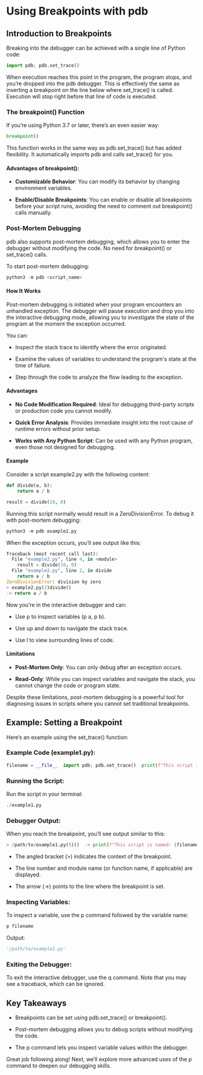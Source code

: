 Using Breakpoints with pdb
==========================

Introduction to Breakpoints
---------------------------

Breaking into the debugger can be achieved with a single line of Python code:

```python
import pdb; pdb.set_trace()   
```

When execution reaches this point in the program, the program stops, and you’re dropped into the pdb debugger. This is effectively the same as inserting a breakpoint on the line below where set\_trace() is called. Execution will stop right before that line of code is executed.

### The breakpoint() Function

If you’re using Python 3.7 or later, there’s an even easier way:

```python  
breakpoint()   
```

This function works in the same way as pdb.set\_trace() but has added flexibility. It automatically imports pdb and calls set\_trace() for you.

#### Advantages of breakpoint():

*   **Customizable Behavior**: You can modify its behavior by changing environment variables.
    
*   **Enable/Disable Breakpoints**: You can enable or disable all breakpoints before your script runs, avoiding the need to comment out breakpoint() calls manually.
    

### Post-Mortem Debugging

pdb also supports post-mortem debugging, which allows you to enter the debugger without modifying the code. No need for breakpoint() or set\_trace() calls.

To start post-mortem debugging:

```python 
python3 -m pdb <script_name>
``` 

#### How It Works

Post-mortem debugging is initiated when your program encounters an unhandled exception. The debugger will pause execution and drop you into the interactive debugging mode, allowing you to investigate the state of the program at the moment the exception occurred.

You can:

*   Inspect the stack trace to identify where the error originated.
    
*   Examine the values of variables to understand the program's state at the time of failure.
    
*   Step through the code to analyze the flow leading to the exception.
    

#### Advantages

*   **No Code Modification Required**: Ideal for debugging third-party scripts or production code you cannot modify.
    
*   **Quick Error Analysis**: Provides immediate insight into the root cause of runtime errors without prior setup.
    
*   **Works with Any Python Script**: Can be used with any Python program, even those not designed for debugging.

#### Example

Consider a script example2.py with the following content:

```python
def divide(a, b):
    return a / b

result = divide(10, 0)
```
Running this script normally would result in a ZeroDivisionError. To debug it with post-mortem debugging:

```python
python3 -m pdb example2.py
```
When the exception occurs, you’ll see output like this:

```python
Traceback (most recent call last):
  File "example2.py", line 4, in <module>
    result = divide(10, 0)
  File "example2.py", line 2, in divide
    return a / b
ZeroDivisionError: division by zero
> example2.py(2)divide()
-> return a / b
```

Now you’re in the interactive debugger and can:

*   Use p to inspect variables (p a, p b).
    
*   Use up and down to navigate the stack trace.
    
*   Use l to view surrounding lines of code.
    

#### Limitations

*   **Post-Mortem Only**: You can only debug after an exception occurs.
    
*   **Read-Only**: While you can inspect variables and navigate the stack, you cannot change the code or program state.
    

Despite these limitations, post-mortem debugging is a powerful tool for diagnosing issues in scripts where you cannot set traditional breakpoints.


Example: Setting a Breakpoint
-----------------------------

Here’s an example using the set\_trace() function:

### Example Code (example1.py):

```python  
filename = __file__  import pdb; pdb.set_trace()  print(f"This script is named: {filename}")   
```

### Running the Script:

Run the script in your terminal:

```python  
./example1.py   
```

### Debugger Output:

When you reach the breakpoint, you’ll see output similar to this:

```python  
> /path/to/example1.py(5)()  -> print(f"This script is named: {filename}")   
```

*   The angled bracket (>) indicates the context of the breakpoint.
    
*   The line number and module name (or function name, if applicable) are displayed.
    
*   The arrow (->) points to the line where the breakpoint is set.
    

### Inspecting Variables:

To inspect a variable, use the p command followed by the variable name:

```python  
p filename   
```

Output:

```python  
'/path/to/example1.py'   
```

### Exiting the Debugger:

To exit the interactive debugger, use the q command. Note that you may see a traceback, which can be ignored.

Key Takeaways
-------------

*   Breakpoints can be set using pdb.set\_trace() or breakpoint().
    
*   Post-mortem debugging allows you to debug scripts without modifying the code.
    
*   The p command lets you inspect variable values within the debugger.
    

Great job following along! Next, we’ll explore more advanced uses of the p command to deepen our debugging skills.